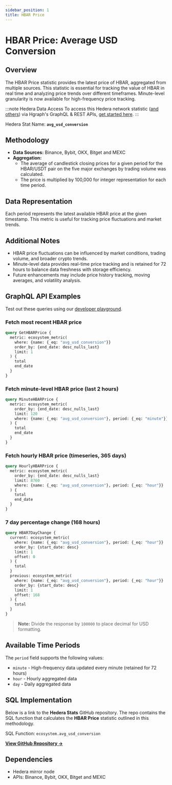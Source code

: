 ```yaml
---
sidebar_position: 1
title: HBAR Price
---
```


# HBAR Price: Average USD Conversion

## Overview
The HBAR Price statistic provides the latest price of HBAR, aggregated from multiple sources. This statistic is essential for tracking the value of HBAR in real time and analyzing price trends over different timeframes. Minute-level granularity is now available for high-frequency price tracking.

:::note Hedera Data Access
To access this Hedera network statistic ([and others](/category/hedera-stats/)) via Hgraph's GraphQL & REST APIs, [get started here](https://www.hgraph.com/hedera).
:::

Hedera Stat Name: **`avg_usd_conversion`**

## Methodology
- **Data Sources:** Binance, Bybit, OKX, Bitget and MEXC
- **Aggregation:**
  - The average of candlestick closing prices for a given period for the HBAR/USDT pair on the five major exchanges by trading volume was calculated.
  - The price is multiplied by 100,000 for integer representation for each time period.

## Data Representation
Each period represents the latest available HBAR price at the given timestamp. This metric is useful for tracking price fluctuations and market trends.

## Additional Notes
- HBAR price fluctuations can be influenced by market conditions, trading volume, and broader crypto trends.
- Minute-level data provides real-time price tracking and is retained for 72 hours to balance data freshness with storage efficiency.
- Future enhancements may include price history tracking, moving averages, and volatility analysis.

## GraphQL API Examples

Test out these queries using our [developer playground](https://dashboard.hgraph.com).

### Fetch most recent HBAR price

```graphql
query GetHBARPrice {
  metric: ecosystem_metric(
    where: {name: {_eq: "avg_usd_conversion"}}
    order_by: {end_date: desc_nulls_last}
    limit: 1
  ) {
    total
    end_date
  }
}
```

### Fetch minute-level HBAR price (last 2 hours)

```graphql
query MinuteHBARPrice {
  metric: ecosystem_metric(
    order_by: {end_date: desc_nulls_last}
    limit: 120
    where: {name: {_eq: "avg_usd_conversion"}, period: {_eq: "minute"}}
  ) {
    total
    end_date
  }
}
```

### Fetch hourly HBAR price (timeseries, 365 days)

```graphql
query HourlyHBARPrice {
  metric: ecosystem_metric(
    order_by: {end_date: desc_nulls_last}
    limit: 8760
    where: {name: {_eq: "avg_usd_conversion"}, period: {_eq: "hour"}}
  ) {
    total
    end_date
  }
}
```

### 7 day percentage change (168 hours)

```graphql
query HBAR7DayChange {
  current: ecosystem_metric(
    where: {name: {_eq: "avg_usd_conversion"}, period: {_eq: "hour"}}
    order_by: {start_date: desc}
    limit: 1
    offset: 0
  ) {
    total
  }
  previous: ecosystem_metric(
    where: {name: {_eq: "avg_usd_conversion"}, period: {_eq: "hour"}}
    order_by: {start_date: desc}
    limit: 1
    offset: 168
  ) {
    total
  }
}
```

> **Note:** Divide the response by `100000` to place decimal for USD formatting.

## Available Time Periods

The `period` field supports the following values:

- `minute` - High-frequency data updated every minute (retained for 72 hours)
- `hour` - Hourly aggregated data
- `day` - Daily aggregated data

## SQL Implementation

Below is a link to the **Hedera Stats** GitHub repository. The repo contains the SQL function that calculates the **HBAR Price** statistic outlined in this methodology.

SQL Function: `ecosystem.avg_usd_conversion`

**[View GitHub Repository →](https://github.com/hgraph-io/hedera-stats)**

## Dependencies
* Hedera mirror node
* APIs: Binance, Bybit, OKX, Bitget and MEXC